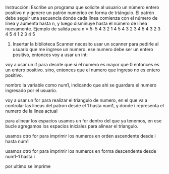 Instrucción:
Escribe un programa que solicite al usuario un número entero positivo n y genere un patrón numérico en forma de triángulo. El patrón debe seguir una secuencia donde cada línea comienza con el número de línea y aumenta hasta n, y luego disminuye hasta el número de línea nuevamente.
Ejemplo de salida para n = 5:
        5 4 3 2 1
      4 5 4 3 2
    3 4 5 4 3
  2 3 4 5 4
1 2 3 4 5

1. Insertar la biblioteca Scanner
necesito usar un scanner para pedirle al usuario que me ingrese un numero.
ese numero debe ser un entero positivo, entonces voy a usar un int:

voy a usar un if para decirle que si el numero es mayor que 0 entonces es un entero positivo. sino, entonces que el numero que ingreso no es entero positivo.

nombro la variable como num1, indicando que ahi se guardara el numero ingresado por el usuario.

voy a usar un for para realizar el triangulo de numero, en el que va a controlar las lineas del patron desde el 1 hasta num1, y donde i representa el numero de la linea actual

para alinear los espacios usamos un for dentro del que ya tenemos, en ese bucle agregamos los espacios iniciales para alinear el triangulo.

usamos otro for para imprimir los numeros en orden ascendente desde i hasta num1

usamos otro for para imprimir los numeros en forma descendente desde num1-1 hasta i

por ultimo se imprime 